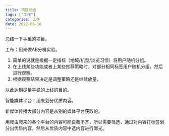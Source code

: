 ```yaml
---
title: 项目总结
tags: ["工作"]
categories: 工作
date: 2022-06-16
---
```


总结一下手里的项目。

<!--more-->

工布：用来做AB分桶实验。

1. 简单的说就是根据一定指标（地域/机型/浏览习惯）将用户随机分组。
2. 在上线某些功能或者上某些推荐策略时，对部分相同标签用户随机分组，然后进行观察。
3. 根据观察结果决定是调整策略还是继续放量。

以此达到尽量平稳的上线的目的。

智能媒体平台：用来划分优质内容。

新媒体传播大部分内容是从别的媒体平台获取的。

用爬虫爬来的各个平台的内容可能良莠不齐，所以需要筛选，通过对内容打标签划分出优质内容，然后从优质内容中选内容进行曝光。





